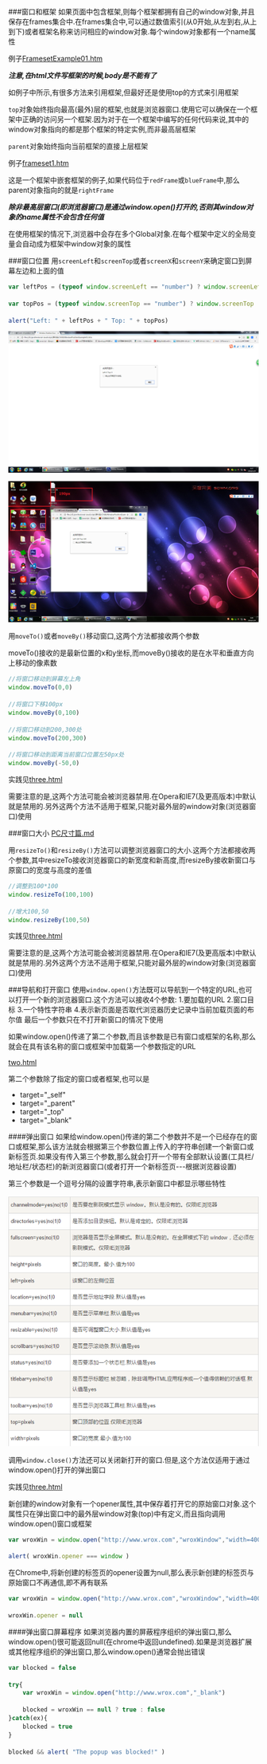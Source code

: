 ###窗口和框架
如果页面中包含框架,则每个框架都拥有自己的window对象,并且保存在frames集合中.在frames集合中,可以通过数值索引(从0开始,从左到右,从上到下)或者框架名称来访问相应的window对象.每个window对象都有一个name属性

例子[FramesetExample01.htm](窗口框架/FramesetExample01.htm)

**_注意,在html文件写框架的时候,body是不能有了_**

如例子中所示,有很多方法来引用框架,但最好还是使用top的方式来引用框架

`top`对象始终指向最高(最外)层的框架,也就是浏览器窗口.使用它可以确保在一个框架中正确的访问另一个框架.因为对于在一个框架中编写的任何代码来说,其中的window对象指向的都是那个框架的特定实例,而非最高层框架

`parent`对象始终指向当前框架的直接上层框架

例子[frameset1.htm](窗口框架/frameset1.htm)

这是一个框架中嵌套框架的例子,如果代码位于`redFrame`或`blueFrame`中,那么parent对象指向的就是`rightFrame`

**_除非最高层窗口(即浏览器窗口)是通过window.open()打开的,否则其window对象的name属性不会包含任何值_**

在使用框架的情况下,浏览器中会存在多个Global对象.在每个框架中定义的全局变量会自动成为框架中window对象的属性

###窗口位置
用`screenLeft`和`screenTop`或者`screenX`和`screenY`来确定窗口到屏幕左边和上面的值

```javascript
var leftPos = (typeof window.screenLeft == "number") ? window.screenLeft : window.screenX

var topPos = (typeof window.screenTop == "number") ? window.screenTop : window.screenY

alert("Left: " + leftPos + " Top: " + topPos)
```

![screenLeft1.png](img/screenLeft1.png)

![screenLeft2.png](img/screenLeft2.png)

用`moveTo()`或者`moveBy()`移动窗口,这两个方法都接收两个参数

moveTo()接收的是最新位置的x和y坐标,而moveBy()接收的是在水平和垂直方向上移动的像素数

```javascript
//将窗口移动到屏幕左上角
window.moveTo(0,0)

//将窗口下移100px
window.moveBy(0,100)

//将窗口移动到200,300处
window.moveTo(200,300)

//将窗口移动到距离当前窗口位置左50px处
window.moveBy(-50,0)
```
实践见[three.html](open/three.html)

需要注意的是,这两个方法可能会被浏览器禁用.在Opera和IE7(及更高版本)中默认就是禁用的.另外这两个方法不适用于框架,只能对最外层的window对象(浏览器窗口)使用

###窗口大小
[PC尺寸篇.md](关于自适应的一些基本知识/PC尺寸篇.md)

用`resizeTo()`和`resizeBy()`方法可以调整浏览器窗口的大小.这两个方法都接收两个参数,其中resizeTo接收浏览器窗口的新宽度和新高度,而resizeBy接收新窗口与原窗口的宽度与高度的差值

```javascript
//调整到100*100
window.resizeTo(100,100)

//增大100,50
window.resizeBy(100,50)
```

实践见[three.html](open/three.html)

需要注意的是,这两个方法可能会被浏览器禁用.在Opera和IE7(及更高版本)中默认就是禁用的.另外这两个方法不适用于框架,只能对最外层的window对象(浏览器窗口)使用

###导航和打开窗口
使用`window.open()`方法既可以导航到一个特定的URL,也可以打开一个新的浏览器窗口.这个方法可以接收4个参数: 1.要加载的URL 2.窗口目标 3.一个特性字符串 4.表示新页面是否取代浏览器历史记录中当前加载页面的布尔值  最后一个参数只在不打开新窗口的情况下使用

如果window.open()传递了第二个参数,而且该参数是已有窗口或框架的名称,那么就会在具有该名称的窗口或框架中加载第一个参数指定的URL

[two.html](open/two.html)

第二个参数除了指定的窗口或者框架,也可以是

- target="_self"
- target="_parent"
- target="_top"
- target="_blank"

####弹出窗口
如果给window.open()传递的第二个参数并不是一个已经存在的窗口或框架,那么该方法就会根据第三个参数位置上传入的字符串创建一个新窗口或新标签页.如果没有传入第三个参数,那么就会打开一个带有全部默认设置(工具栏/地址栏/状态栏)的新浏览器窗口(或者打开一个新标签页---根据浏览器设置)

第三个参数是一个逗号分隔的设置字符串,表示新窗口中都显示哪些特性

![parameter](img/parameter.png)

调用`window.close()`方法还可以关闭新打开的窗口.但是,这个方法仅适用于通过window.open()打开的弹出窗口

实践见[three.html](open/three.html)

新创建的window对象有一个opener属性,其中保存着打开它的原始窗口对象.这个属性只在弹出窗口中的最外层window对象(top)中有定义,而且指向调用window.open()窗口或框架

```javascript
var wroxWin = window.open("http://www.wrox.com","wroxWindow","width=400,height="400)

alert( wroxWin.opener === window )
```

在Chrome中,将新创建的标签页的opener设置为null,那么表示新创建的标签页与原始窗口不再通信,即不再有联系

```javascript
var wroxWin = window.open("http://www.wrox.com","wroxWindow","width=400,height="400)

wroxWin.opener = null
```

####弹出窗口屏幕程序
如果浏览器内置的屏蔽程序组织的弹出窗口,那么window.open()很可能返回null(在chrome中返回undefined).如果是浏览器扩展或其他程序组织的弹出窗口,那么window.open()通常会抛出错误

```javascript
var blocked = false

try{
    var wroxWin = window.open("http://www.wrox.com","_blank")

    blocked = wroxWin == null ? true : false
}catch(ex){
    blocked = true
}

blocked && alert( "The popup was blocked!" )
```








